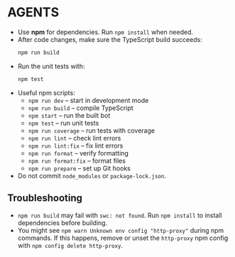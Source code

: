 # AGENTS

- Use **npm** for dependencies. Run `npm install` when needed.
- After code changes, make sure the TypeScript build succeeds:
  ```bash
  npm run build
  ```
- Run the unit tests with:
  ```bash
  npm test
  ```
- Useful npm scripts:
  - `npm run dev` – start in development mode
  - `npm run build` – compile TypeScript
  - `npm start` – run the built bot
  - `npm test` – run unit tests
  - `npm run coverage` – run tests with coverage
  - `npm run lint` – check lint errors
  - `npm run lint:fix` – fix lint errors
  - `npm run format` – verify formatting
  - `npm run format:fix` – format files
  - `npm run prepare` – set up Git hooks
- Do not commit `node_modules` or `package-lock.json`.

## Troubleshooting

- `npm run build` may fail with `swc: not found`. Run `npm install` to install
  dependencies before building.
- You might see `npm warn Unknown env config "http-proxy"` during npm commands.
  If this happens, remove or unset the `http-proxy` npm config with
  `npm config delete http-proxy`.
